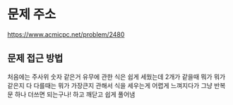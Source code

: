# 문제 주소 
https://www.acmicpc.net/problem/2480

## 문제 접근 방법 
처음에는 주사위 숫자 같은거 유무에 관한 식은 쉽게 세웠는데 2개가 같을때 뭐가 뭐가 같은지 다 다를때는 뭐가 가장큰지 관해서 식을 세우는게 어렵게 느껴지다가 그냥 반복문 하나 더쓰면 되는구나! 하고 깨닫고 쉽게 풀어냄 